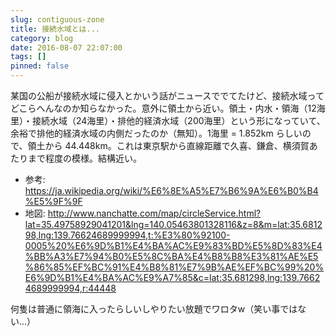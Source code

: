 ```yaml
---
slug: contiguous-zone
title: 接続水域とは...
category: blog
date: 2016-08-07 22:07:00
tags: []
pinned: false
---
```


<p>某国の公船が接続水域に侵入とかいう話がニュースででてたけど、接続水域ってどこらへんなのか知らなかった。意外に領土から近い。領土・内水・領海（12海里）・接続水域（24海里）・排他的経済水域（200海里）という形になっていて、余裕で排他的経済水域の内側だったのか（無知）。1海里 = 1.852km らしいので、領土から 44.448km。これは東京駅から直線距離で久喜、鎌倉、横須賀あたりまで程度の模様。結構近い。</p>

<ul>
<li>参考: <a href="https://ja.wikipedia.org/wiki/%E6%8E%A5%E7%B6%9A%E6%B0%B4%E5%9F%9F">https://ja.wikipedia.org/wiki/%E6%8E%A5%E7%B6%9A%E6%B0%B4%E5%9F%9F</a></li>
<li>地図: <a href="http://www.nanchatte.com/map/circleService.html?lat=35.49758929041201&amp;lng=140.05463801328116&amp;z=8&amp;m=lat:35.681298,lng:139.76624689999994,t:%E3%80%92100-0005%20%E6%9D%B1%E4%BA%AC%E9%83%BD%E5%8D%83%E4%BB%A3%E7%94%B0%E5%8C%BA%E4%B8%B8%E3%81%AE%E5%86%85%EF%BC%91%E4%B8%81%E7%9B%AE%EF%BC%99%20%E6%9D%B1%E4%BA%AC%E9%A7%85&amp;c=lat:35.681298,lng:139.76624689999994,r:44448">http://www.nanchatte.com/map/circleService.html?lat=35.49758929041201&amp;lng=140.05463801328116&amp;z=8&amp;m=lat:35.681298,lng:139.76624689999994,t:%E3%80%92100-0005%20%E6%9D%B1%E4%BA%AC%E9%83%BD%E5%8D%83%E4%BB%A3%E7%94%B0%E5%8C%BA%E4%B8%B8%E3%81%AE%E5%86%85%EF%BC%91%E4%B8%81%E7%9B%AE%EF%BC%99%20%E6%9D%B1%E4%BA%AC%E9%A7%85&amp;c=lat:35.681298,lng:139.76624689999994,r:44448</a></li>
</ul>

<p>何隻は普通に領海に入ったらしいしやりたい放題でワロタw（笑い事ではない...）</p>
